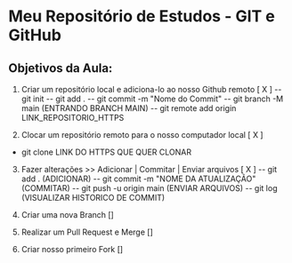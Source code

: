 # Meu Repositório de Estudos - GIT e GitHub

## Objetivos da Aula:

1. Criar um repositório local e adiciona-lo ao nosso Github remoto [ X ]
-- git init 
-- git add .
-- git commit -m "Nome do Commit"
-- git branch -M main  (ENTRANDO BRANCH MAIN)
-- git remote add origin LINK_REPOSITORIO_HTTPS


2. Clocar um repositório remoto para o nosso computador local [ X ]
- git clone LINK DO HTTPS QUE QUER CLONAR

3. Fazer alterações >> Adicionar | Commitar | Enviar arquivos [ X ]
-- git add .    (ADICIONAR)
-- git commit -m "NOME DA ATUALIZAÇÃO"   (COMMITAR)
-- git push -u origin main    (ENVIAR ARQUIVOS)
-- git log (VISUALIZAR HISTORICO DE COMMIT)
  
4. Criar uma nova Branch []

5. Realizar um Pull Request e Merge []
 
6. Criar nosso primeiro Fork []